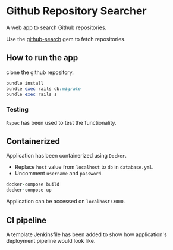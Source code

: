 # Github Repository Searcher

A web app to search Github repositories.

Use the [github-search](https://github.com/Morred/github-search/tree/master) gem to fetch repositories.

## How to run the app

clone the github repository.

```ruby
bundle install
bundle exec rails db:migrate
bundle exec rails s
```

### Testing

`Rspec` has been used to test the functionality.

## Containerized

Application has been containerized using `Docker`.

- Replace `host` value from `localhost` to `db` in `database.yml`.
- Uncomment `username` and `password`.

```ruby
docker-compose build
docker-compose up
```
Application can be accessed on `localhost:3000`.

## CI pipeline

A template Jenkinsfile has been added to show how application's deployment pipeline would look like.

